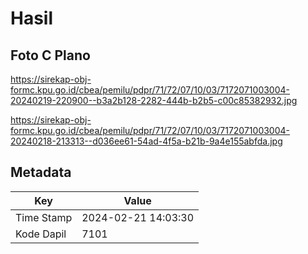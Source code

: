 # Hasil

## Foto C Plano

https://sirekap-obj-formc.kpu.go.id/cbea/pemilu/pdpr/71/72/07/10/03/7172071003004-20240219-220900--b3a2b128-2282-444b-b2b5-c00c85382932.jpg

https://sirekap-obj-formc.kpu.go.id/cbea/pemilu/pdpr/71/72/07/10/03/7172071003004-20240218-213313--d036ee61-54ad-4f5a-b21b-9a4e155abfda.jpg


## Metadata

| Key        | Value               |
| ---------- | ------------------- |
| Time Stamp | 2024-02-21 14:03:30 |
| Kode Dapil | 7101                |



